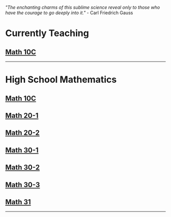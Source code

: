 *"The enchanting charms of this sublime science reveal only to those who have the courage to go deeply into it."* - Carl Friedrich Gauss 
# Currently Teaching 
## [Math 10C](Math10Current.md)
---
# High School Mathematics 

## [Math 10C](Math10C.md)
## [Math 20-1](Math201.md)
## [Math 20-2](Math202.md)

## [Math 30-1](Math301.md)
## [Math 30-2](Math302.md)
## [Math 30-3](Math303.md)
## [Math 31](Math31.md)
---



